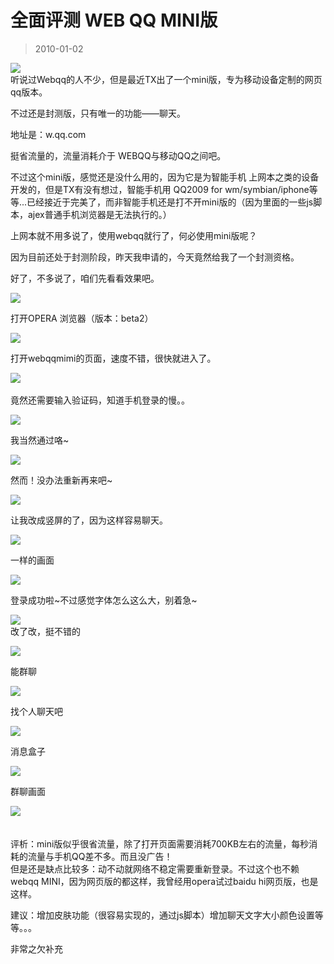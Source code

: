 # 全面评测 WEB QQ MINI版 

> 2010-01-02

<div class="pcs-article-content_ptkaiapt4bxy_baiduscarticle" id="detailArticleContent_ptkaiapt4bxy_baiduscarticle">
 <p>
  <img class="blogimg" small="0" src="images/30e05eadbe0f661305ce2c9f7500ffda.jpg"/>
  <br/>
  听说过Webqq的人不少，但是最近TX出了一个mini版，专为移动设备定制的网页qq版本。
 </p>
 <p>
  不过还是封测版，只有唯一的功能——聊天。
 </p>
 <p>
  地址是：w.qq.com
 </p>
 <p>
  挺省流量的，流量消耗介于 WEBQQ与移动QQ之间吧。
 </p>
 <p>
  不过这个mini版，感觉还是没什么用的，因为它是为智能手机 上网本之类的设备开发的，但是TX有没有想过，智能手机用 QQ2009 for wm/symbian/iphone等等...已经接近于完美了，而非智能手机还是打不开mini版的（因为里面的一些js脚本，ajex普通手机浏览器是无法执行的。）
 </p>
 <p>
  上网本就不用多说了，使用webqq就行了，何必使用mini版呢？
 </p>
 <p>
  因为目前还处于封测阶段，昨天我申请的，今天竟然给我了一个封测资格。
 </p>
 <p>
  好了，不多说了，咱们先看看效果吧。
 </p>
 <p>
  <img class="blogimg" small="0" src="images/69031f0780268520511f2517de9e4a0a.jpg"/>
 </p>
 <p>
  打开OPERA 浏览器（版本：beta2）
 </p>
 <p>
  <img class="blogimg" small="0" src="images/fd9a5cab21e49c8580bc364785005f2b.jpg"/>
 </p>
 <p>
  打开webqqmimi的页面，速度不错，很快就进入了。
 </p>
 <p>
  <img class="blogimg" small="0" src="images/224a2e883e7e3161cc67b2f099132982.jpg"/>
  <br/>
  <br/>
  竟然还需要输入验证码，知道手机登录的慢。。
 </p>
 <p>
  <img class="blogimg" small="0" src="images/3bb65e8d922b905cf1221e7f6b1909f9.jpg"/>
 </p>
 <p>
  我当然通过咯~
 </p>
 <p>
  <img class="blogimg" small="0" src="images/4fd73f552d7e85e45a1414f1c187202c.jpg"/>
 </p>
 <p>
  然而！没办法重新再来吧~
 </p>
 <p>
  <img class="blogimg" small="0" src="images/af5c537397a1baf9bad069d469bb32d8.jpg"/>
 </p>
 <p>
  让我改成竖屏的了，因为这样容易聊天。
 </p>
 <p>
  <img class="blogimg" small="0" src="images/031c020b352f8e11d3ccbad1c8a0fa44.jpg"/>
 </p>
 <p>
  一样的画面
 </p>
 <p>
  <img class="blogimg" small="0" src="images/c32ab54250d6f42f33a4d8f1e5d93b87.jpg"/>
 </p>
 <p>
  登录成功啦~不过感觉字体怎么这么大，别着急~
 </p>
 <p>
  <img class="blogimg" small="0" src="images/994302918dcf83c251837b996a241957.jpg"/>
  <br/>
  改了改，挺不错的
 </p>
 <p>
  <img class="blogimg" small="0" src="images/df1c358733506149e8b8c5a1671d8387.jpg"/>
 </p>
 <p>
  能群聊
 </p>
 <p>
  <img class="blogimg" small="0" src="images/88092c592910c65191129a1cebd77514.jpg"/>
 </p>
 <p>
  找个人聊天吧
 </p>
 <p>
  <img class="blogimg" small="0" src="images/84e4a443c1c5c7765ba613edb6a592ca.jpg"/>
 </p>
 <p>
  消息盒子
 </p>
 <p>
  <img class="blogimg" small="0" src="images/48239f9dcb9b993f90e3a96403dbae8b.jpg"/>
 </p>
 <p>
  群聊画面
 </p>
 <p>
  <img class="blogimg" small="0" src="images/06ed2ed9c10514c6cd402828812338a5.jpg"/>
  <br/>
  <br/>
  <br/>
  评析：mini版似乎很省流量，除了打开页面需要消耗700KB左右的流量，每秒消耗的流量与手机QQ差不多。而且没广告！
  <br/>
  但是还是缺点比较多：动不动就网络不稳定需要重新登录。不过这个也不赖webqq MINI，因为网页版的都这样，我曾经用opera试过baidu hi网页版，也是这样。
 </p>
 <p>
  建议：增加皮肤功能（很容易实现的，通过js脚本）增加聊天文字大小颜色设置等等。。。
 </p>
 <p>
  非常之欠补充
 </p>
</div>


